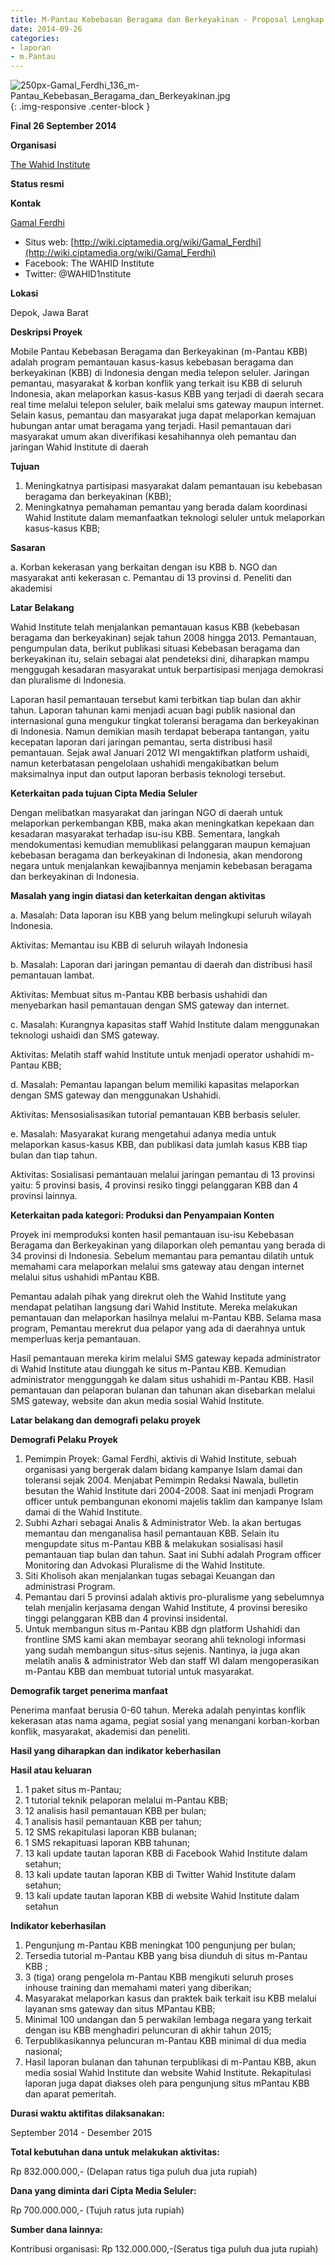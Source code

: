 ```yaml
---
title: M-Pantau Kebebasan Beragama dan Berkeyakinan - Proposal Lengkap
date: 2014-09-26
categories:
- laporan
- m.Pantau
---
```


![250px-Gamal_Ferdhi_136_m-Pantau_Kebebasan_Beragama_dan_Berkeyakinan.jpg](/uploads/250px-Gamal_Ferdhi_136_m-Pantau_Kebebasan_Beragama_dan_Berkeyakinan.jpg){: .img-responsive .center-block }

**Final 26 September 2014**

**Organisasi**

  [The Wahid Institute](http://wiki.ciptamedia.org/wiki/The_Wahid_Institute)
  
**Status resmi**

**Kontak**

  [Gamal Ferdhi](http://wiki.ciptamedia.org/wiki/Gamal_Ferdhi)
* Situs web: [http://wiki.ciptamedia.org/wiki/Gamal_Ferdhi](http://wiki.ciptamedia.org/wiki/Gamal_Ferdhi) 
* Facebook: The WAHID Institute
* Twitter: @WAHID1nstitute

**Lokasi**

Depok, Jawa Barat

**Deskripsi Proyek**

Mobile Pantau Kebebasan Beragama dan Berkeyakinan (m-Pantau KBB) adalah program pemantauan kasus-kasus kebebasan beragama dan berkeyakinan (KBB) di Indonesia dengan media telepon seluler. Jaringan pemantau, masyarakat & korban konflik yang terkait isu KBB di seluruh Indonesia, akan melaporkan kasus-kasus KBB yang terjadi di daerah secara real time melalui telepon seluler, baik melalui sms gateway maupun internet. Selain kasus, pemantau dan masyarakat juga dapat melaporkan kemajuan hubungan antar umat beragama yang terjadi. Hasil pemantauan dari masyarakat umum akan diverifikasi kesahihannya oleh pemantau dan jaringan Wahid Institute di daerah

**Tujuan**

1. Meningkatnya partisipasi masyarakat dalam pemantauan isu kebebasan beragama dan berkeyakinan (KBB);
2. Meningkatnya pemahaman pemantau yang berada dalam koordinasi Wahid Institute dalam memanfaatkan teknologi seluler untuk melaporkan kasus-kasus KBB;

**Sasaran**

a.	Korban kekerasan yang berkaitan dengan isu KBB
b.	NGO dan masyarakat anti kekerasan
c.	Pemantau di 13 provinsi
d.	Peneliti dan akademisi

**Latar Belakang**

Wahid Institute telah menjalankan pemantauan kasus KBB (kebebasan beragama dan berkeyakinan) sejak tahun 2008 hingga 2013. Pemantauan, pengumpulan data, berikut publikasi situasi Kebebasan beragama dan berkeyakinan itu, selain sebagai alat pendeteksi dini, diharapkan mampu menggugah kesadaran masyarakat untuk berpartisipasi menjaga demokrasi dan pluralisme di Indonesia.

Laporan hasil pemantauan tersebut kami terbitkan tiap bulan dan akhir tahun. Laporan tahunan kami menjadi acuan bagi publik nasional dan internasional guna mengukur tingkat toleransi beragama dan berkeyakinan di Indonesia. Namun demikian masih terdapat beberapa tantangan, yaitu kecepatan laporan dari jaringan pemantau, serta distribusi hasil pemantauan. Sejak awal Januari 2012 WI mengaktifkan platform ushaidi, namun keterbatasan pengelolaan ushahidi mengakibatkan belum maksimalnya input dan output laporan berbasis teknologi tersebut.

 **Keterkaitan pada tujuan Cipta Media Seluler**

Dengan melibatkan masyarakat dan jaringan NGO di daerah untuk melaporkan perkembangan KBB, maka akan meningkatkan kepekaan dan kesadaran masyarakat terhadap isu-isu KBB. Sementara, langkah mendokumentasi kemudian memublikasi pelanggaran maupun kemajuan kebebasan beragama dan berkeyakinan di Indonesia, akan mendorong negara untuk menjalankan kewajibannya menjamin kebebasan beragama dan berkeyakinan di Indonesia.

**Masalah yang ingin diatasi dan keterkaitan dengan aktivitas**
 
a.	Masalah: Data laporan isu KBB yang belum melingkupi seluruh wilayah Indonesia.

Aktivitas: Memantau isu KBB di seluruh wilayah Indonesia

b.	Masalah: Laporan dari jaringan pemantau di daerah dan distribusi hasil pemantauan lambat.

Aktivitas: Membuat situs m-Pantau KBB berbasis ushahidi dan menyebarkan hasil pemantauan dengan SMS gateway dan internet.

c.	Masalah: Kurangnya kapasitas staff Wahid Institute dalam menggunakan teknologi ushaidi dan SMS gateway. 

Aktivitas: Melatih staff wahid Institute untuk menjadi operator ushahidi m-Pantau KBB;

d.	Masalah: Pemantau lapangan belum memiliki kapasitas melaporkan dengan SMS gateway dan menggunakan Ushahidi.

Aktivitas: Mensosialisasikan tutorial pemantauan KBB berbasis seluler. 

e.	Masalah: Masyarakat kurang mengetahui adanya media untuk melaporkan kasus-kasus KBB, dan publikasi data jumlah kasus KBB tiap bulan dan tiap tahun.

Aktivitas: Sosialisasi pemantauan melalui jaringan pemantau di 13 provinsi yaitu: 5 provinsi basis, 4 provinsi resiko tinggi pelanggaran KBB dan 4 provinsi lainnya.

**Keterkaitan pada kategori: Produksi dan Penyampaian Konten**

 Proyek ini memproduksi konten hasil pemantauan isu-isu Kebebasan Beragama dan Berkeyakinan yang dilaporkan oleh pemantau yang berada di 34 provinsi di Indonesia. Sebelum memantau para pemantau dilatih untuk memahami cara melaporkan melalui sms gateway atau dengan internet melalui situs ushahidi mPantau KBB.

Pemantau adalah pihak yang direkrut oleh the Wahid Institute yang mendapat pelatihan langsung dari Wahid Institute. Mereka melakukan pemantauan dan melaporkan hasilnya melalui m-Pantau KBB. Selama masa program, Pemantau merekrut dua pelapor yang ada di daerahnya untuk memperluas kerja pemantauan.

Hasil pemantauan mereka kirim melalui SMS gateway kepada administrator di Wahid Institute atau diunggah ke situs m-Pantau KBB. Kemudian administrator menggunggah ke dalam situs ushahidi m-Pantau KBB. Hasil pemantauan dan pelaporan bulanan dan tahunan akan disebarkan melalui SMS gateway, website dan akun media sosial Wahid Institute.

 **Latar belakang dan demografi pelaku proyek**
 
 **Demografi Pelaku Proyek**

 1. Pemimpin Proyek: Gamal Ferdhi, aktivis di Wahid Institute, sebuah organisasi yang bergerak dalam bidang kampanye Islam damai dan toleransi sejak 2004. Menjabat Pemimpin Redaksi Nawala, bulletin besutan the Wahid Institute dari 2004-2008. Saat ini menjadi Program officer untuk pembangunan ekonomi majelis taklim dan kampanye Islam damai di the Wahid Institute.
 2. Subhi Azhari sebagai Analis & Administrator Web. Ia akan bertugas memantau dan menganalisa hasil pemantauan KBB. Selain itu mengupdate situs m-Pantau KBB & melakukan sosialisasi hasil pemantauan tiap bulan dan tahun. Saat ini Subhi adalah Program officer Monitoring dan Advokasi Pluralisme di the Wahid Institute.
 3. Siti Kholisoh akan menjalankan tugas sebagai Keuangan dan administrasi Program.
 4. Pemantau dari 5 provinsi adalah aktivis pro-pluralisme yang sebelumnya telah menjalin kerjasama dengan Wahid Institute, 4 provinsi beresiko tinggi pelanggaran KBB dan 4 provinsi insidental.
 5. Untuk membangun situs m-Pantau KBB dgn platform Ushahidi dan frontline SMS kami akan membayar seorang ahli teknologi informasi yang sudah membangun situs-situs sejenis. Nantinya, ia juga akan melatih analis & administrator Web dan staff WI dalam mengoperasikan m-Pantau KBB dan membuat tutorial untuk masyarakat.
  
 **Demografik target penerima manfaat**

  Penerima manfaat berusia 0-60 tahun. Mereka adalah penyintas konflik kekerasan atas nama agama, pegiat sosial yang menangani korban-korban konflik, masyarakat, akademisi dan peneliti.
  
 **Hasil yang diharapkan dan indikator keberhasilan**

  **Hasil atau keluaran**
  
1. 1 paket situs m-Pantau;
2. 1 tutorial teknik pelaporan melalui m-Pantau KBB;
3. 12 analisis hasil pemantauan KBB per bulan;
4. 1 analisis hasil pemantauan KBB per tahun;
5. 12 SMS rekapitulasi laporan KBB bulanan;
6. 1 SMS rekapituasi laporan KBB tahunan;
7. 13 kali update tautan laporan KBB di Facebook Wahid Institute dalam setahun;
8. 13 kali update tautan laporan KBB di Twitter Wahid Institute dalam setahun;
9. 13 kali update tautan laporan KBB di website Wahid Institute dalam setahun

  **Indikator keberhasilan**

1. Pengunjung m-Pantau KBB meningkat 100 pengunjung per bulan;
2. Tersedia tutorial m-Pantau KBB yang bisa diunduh di situs m-Pantau KBB ;
3. 3 (tiga) orang pengelola m-Pantau KBB mengikuti seluruh proses inhouse training dan memahami materi yang diberikan;
4. Masyarakat melaporkan kasus dan praktek baik terkait isu KBB melalui layanan sms gateway dan situs MPantau KBB;
5. Minimal 100 undangan dan 5 perwakilan lembaga negara yang terkait dengan isu KBB menghadiri peluncuran di akhir tahun 2015;
6. Terpublikasikannya peluncuran m-Pantau KBB minimal di dua media nasional;
7. Hasil laporan bulanan dan tahunan terpublikasi di m-Pantau KBB, akun media sosial Wahid Institute dan website Wahid Institute. Rekapitulasi laporan juga dapat diakses oleh para pengunjung situs mPantau KBB dan aparat pemeritah.

  
 **Durasi waktu aktifitas dilaksanakan:**

 September 2014 - Desember 2015
 
 **Total kebutuhan dana untuk melakukan aktivitas:**
 
 Rp 832.000.000,- (Delapan ratus tiga puluh dua juta rupiah)

 **Dana yang diminta dari Cipta Media Seluler:**
  
 Rp 700.000.000,- (Tujuh ratus juta rupiah)
  
 **Sumber dana lainnya:**
  
  Kontribusi organisasi: Rp 132.000.000,-(Seratus tiga puluh dua juta rupiah)
 
